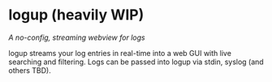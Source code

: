 # logup (heavily WIP)

_A no-config, streaming webview for logs_

logup streams your log entries in real-time into a web GUI with live searching and filtering. Logs can be passed into logup via stdin, syslog (and others TBD).
